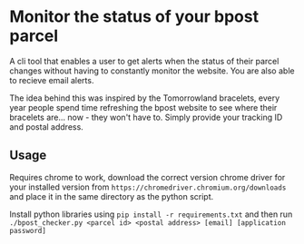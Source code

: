 # Monitor the status of your bpost parcel
A cli tool that enables a user to get alerts when the status of their parcel changes without having to constantly monitor the website. You are also able to recieve email alerts.

The idea behind this was inspired by the Tomorrowland bracelets, every year people spend time refreshing the bpost website to see where their bracelets are... now - they won't have to.  Simply provide your tracking ID and postal address.
## Usage
Requires chrome to work, download the correct version chrome driver for your installed version from `https://chromedriver.chromium.org/downloads` and place it in the same directory as the python script.

Install python libraries using `pip install -r requirements.txt` and then run `./bpost_checker.py <parcel id> <postal address> [email] [application password]`


